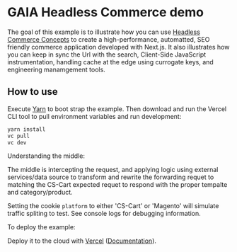 # GAIA Headless Commerce demo

The goal of this example is to illustrate how you can use [Headless Commerce Concepts](https://docs.google.com/document/d/1EQMWpQiQlj6o5ihBY0w8GpxzrQmy5SKSnt7BAENIGKE/edit#) to create a high-performance, automatted, SEO friendly commerce application developed with Next.js. It also illustrates how you can keep in sync the Url with the search, Client-Side JavaScript instrumentation, handling cache at the edge using currogate keys, and engineering manamgement tools.

## How to use

Execute [Yarn](https://yarnpkg.com/lang/en/docs/cli/create/) to boot strap the example. Then download and run the Vercel CLI tool to pull environment variables and run development:

```bash
yarn install
vc pull
vc dev
```
Understanding the middle:

The middle is intercepting the request, and applying logic using external services/data source to transform and rewrite the forwarding requet to
matching the CS-Cart expected requet to respond with the proper tempalte and category/product.

Setting the cookie `platform` to either 'CS-Cart' or 'Magento' will simulate traffic spliting to test. See console logs for debugging information.

To deploy the example:

Deploy it to the cloud with [Vercel](https://vercel.com/new?utm_source=github&utm_medium=readme&utm_campaign=next-example) ([Documentation](https://nextjs.org/docs/deployment)).
